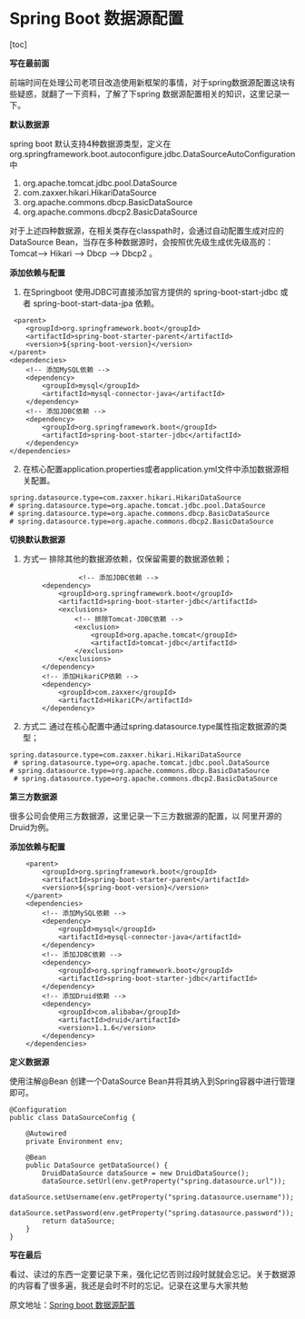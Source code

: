 # Spring Boot 数据源配置

[toc]



 **写在最前面** 

前端时间在处理公司老项目改造使用新框架的事情，对于spring数据源配置这块有些疑惑，就翻了一下资料，了解了下spring 数据源配置相关的知识，这里记录一下。

 **默认数据源** 

spring boot 默认支持4种数据源类型，定义在 org.springframework.boot.autoconfigure.jdbc.DataSourceAutoConfiguration中

1.  org.apache.tomcat.jdbc.pool.DataSource
2.  com.zaxxer.hikari.HikariDataSource
3.  org.apache.commons.dbcp.BasicDataSource
4.  org.apache.commons.dbcp2.BasicDataSource

  

对于上述四种数据源，在相关类存在classpath时，会通过自动配置生成对应的 DataSource Bean，当存在多种数据源时，会按照优先级生成优先级高的：Tomcat--> Hikari --> Dbcp --> Dbcp2 。

 **添加依赖与配置** 

1. 在Springboot 使用JDBC可直接添加官方提供的 spring-boot-start-jdbc 或者 spring-boot-start-data-jpa 依赖。

```text
 <parent>
    <groupId>org.springframework.boot</groupId>
    <artifactId>spring-boot-starter-parent</artifactId>
    <version>${spring-boot-version}</version>
</parent>
<dependencies>
    <!-- 添加MySQL依赖 -->
    <dependency>
        <groupId>mysql</groupId>
        <artifactId>mysql-connector-java</artifactId>
    </dependency>
    <!-- 添加JDBC依赖 -->
    <dependency>
        <groupId>org.springframework.boot</groupId>
        <artifactId>spring-boot-starter-jdbc</artifactId>
    </dependency>
</dependencies>
```

2. 在核心配置application.properties或者application.yml文件中添加数据源相关配置。

```text
spring.datasource.type=com.zaxxer.hikari.HikariDataSource
# spring.datasource.type=org.apache.tomcat.jdbc.pool.DataSource
# spring.datasource.type=org.apache.commons.dbcp.BasicDataSource
# spring.datasource.type=org.apache.commons.dbcp2.BasicDataSource
```

 **切换默认数据源** 

1. 方式一 排除其他的数据源依赖，仅保留需要的数据源依赖；

```text
                 <!-- 添加JDBC依赖 -->
        <dependency>
            <groupId>org.springframework.boot</groupId>
            <artifactId>spring-boot-starter-jdbc</artifactId>
            <exclusions>
                <!-- 排除Tomcat-JDBC依赖 -->
                <exclusion>
                    <groupId>org.apache.tomcat</groupId>
                    <artifactId>tomcat-jdbc</artifactId>
                </exclusion>
            </exclusions>
        </dependency>
        <!-- 添加HikariCP依赖 -->
        <dependency>
            <groupId>com.zaxxer</groupId>
            <artifactId>HikariCP</artifactId>
        </dependency>
```

2. 方式二 通过在核心配置中通过spring.datasource.type属性指定数据源的类型；

```text
spring.datasource.type=com.zaxxer.hikari.HikariDataSource
 # spring.datasource.type=org.apache.tomcat.jdbc.pool.DataSource 
# spring.datasource.type=org.apache.commons.dbcp.BasicDataSource
 # spring.datasource.type=org.apache.commons.dbcp2.BasicDataSource
```

 **第三方数据源** 

很多公司会使用三方数据源，这里记录一下三方数据源的配置，以 阿里开源的 Druid为例。

 **添加依赖与配置** 

```text
    <parent>
        <groupId>org.springframework.boot</groupId>
        <artifactId>spring-boot-starter-parent</artifactId>
        <version>${spring-boot-version}</version>
    </parent>
    <dependencies>
        <!-- 添加MySQL依赖 -->
        <dependency>
            <groupId>mysql</groupId>
            <artifactId>mysql-connector-java</artifactId>
        </dependency>
        <!-- 添加JDBC依赖 -->
        <dependency>
            <groupId>org.springframework.boot</groupId>
            <artifactId>spring-boot-starter-jdbc</artifactId>
        </dependency>
        <!-- 添加Druid依赖 -->
        <dependency>
            <groupId>com.alibaba</groupId>
            <artifactId>druid</artifactId>
            <version>1.1.6</version>
        </dependency>
    </dependencies>
```

 **定义数据源** 

使用注解@Bean 创建一个DataSource Bean并将其纳入到Spring容器中进行管理即可。

```text
@Configuration
public class DataSourceConfig {
 
    @Autowired
    private Environment env;
 
    @Bean
    public DataSource getDataSource() {
        DruidDataSource dataSource = new DruidDataSource();
        dataSource.setUrl(env.getProperty("spring.datasource.url"));
        dataSource.setUsername(env.getProperty("spring.datasource.username"));
        dataSource.setPassword(env.getProperty("spring.datasource.password"));
        return dataSource;
    }
}
```

 **写在最后** 

看过、读过的东西一定要记录下来，强化记忆否则过段时就就会忘记。关于数据源的内容看了很多遍，我还是会时不时的忘记。记录在这里与大家共勉

  

原文地址：[Spring boot 数据源配置](https://zhuanlan.zhihu.com/p/642300380) 


